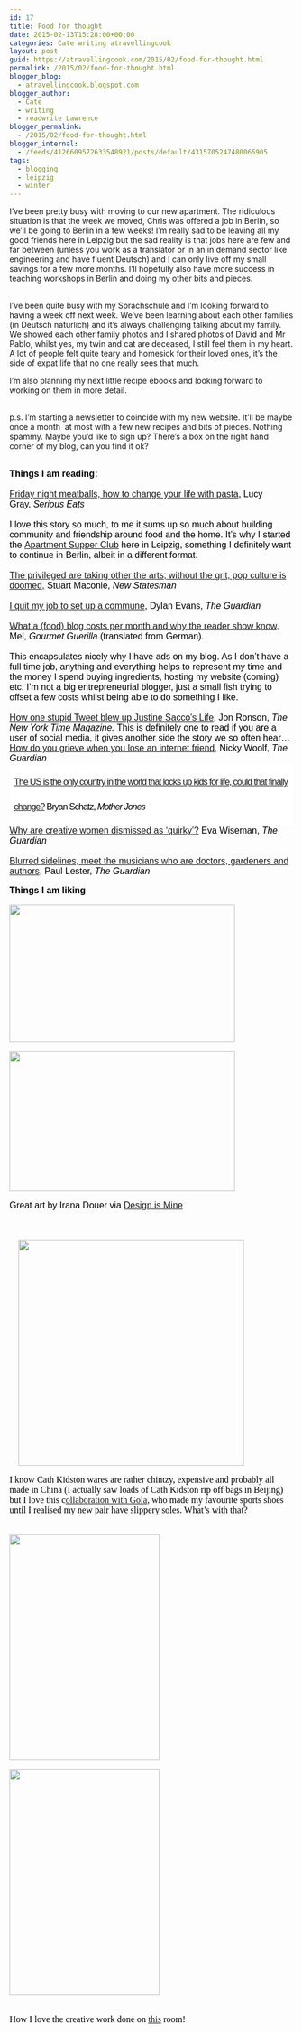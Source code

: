 ```yaml
---
id: 17
title: Food for thought
date: 2015-02-13T15:28:00+00:00
categories: Cate writing atravellingcook
layout: post
guid: https://atravellingcook.com/2015/02/food-for-thought.html
permalink: /2015/02/food-for-thought.html
blogger_blog:
  - atravellingcook.blogspot.com
blogger_author:
  - Cate
  - writing
  - readwrite Lawrence
blogger_permalink:
  - /2015/02/food-for-thought.html
blogger_internal:
  - /feeds/4126609572633548921/posts/default/4315705247480065905
tags:
  - blogging
  - leipzig
  - winter
---
```


  I&#8217;ve been pretty busy with moving to our new apartment. The ridiculous situation is that the week we moved, Chris was offered a job in Berlin, so we&#8217;ll be going to Berlin in a few weeks! I&#8217;m really sad to be leaving all my good friends here in Leipzig but the sad reality is that jobs here are few and far between (unless you work as a translator or in an in demand sector like engineering and have fluent Deutsch) and I can only live off my small savings for a few more months. I&#8217;ll hopefully also have more success in teaching workshops in Berlin and doing my other bits and pieces.







<b><br /> </b>I&#8217;ve been quite busy with my Sprachschule and I&#8217;m looking forward to having a week off next week. We&#8217;ve been learning about each other families (in Deutsch natürlich) and it&#8217;s always challenging talking about my family. We showed each other family photos and I shared photos of David and Mr Pablo, whilst yes, my twin and cat are deceased, I still feel them in my heart. A lot of people felt quite teary and homesick for their loved ones, it&#8217;s the side of expat life that no one really sees that much.

I&#8217;m also planning my next little recipe ebooks and looking forward to working on them in more detail. 
  
<br /> p.s. I&#8217;m starting a newsletter to coincide with my new website. It&#8217;ll be maybe once a month  at most with a few new recipes and bits of pieces. Nothing spammy. Maybe you&#8217;d like to sign up? There&#8217;s a box on the right hand corner of my blog, can you find it ok? 

<div style="margin-bottom: .0001pt; margin: 0cm;">
  <b><span style="color: black; font-family: Arial; font-size: 12.0pt;"><br /> Things I am reading:</b>


<div style="margin-bottom: .0001pt; margin: 0cm;">
  <span style="color: black; font-family: Arial; font-size: 12.0pt;"><br /> <a href="https://www.seriouseats.com/2014/08/simpler-entertaining-friday-night-dinners-end-loneliness-how-to-build-community-after-having-kids.html">Friday night meatballs, how to change your life with pasta</a>, Lucy Gray, <i>Serious Eats</i>


<div style="-webkit-text-stroke-width: 0px; margin-bottom: .0001pt; margin: 0cm; orphans: auto; text-align: start; widows: auto; word-spacing: 0px;">
  <i><span style="color: black; font-family: Arial; font-size: 12.0pt;"><br /> </i><span style="color: black; font-family: Arial; font-size: 12.0pt;">I love this story so much, to me it sums up so much about building community and friendship around food and the home. It&#8217;s why I started the <a href="https://www.facebook.com/apartmentsupperclubleipzig">Apartment Supper Club</a> here in Leipzig, something I definitely want to continue in Berlin, albeit in a different format. 


<div style="-webkit-text-stroke-width: 0px; margin-bottom: .0001pt; margin: 0cm; orphans: auto; text-align: start; widows: auto; word-spacing: 0px;">
  <span style="color: black; font-family: Arial; font-size: 12.0pt;"><br /> <a href="https://www.newstatesman.com/culture/2015/01/privileged-are-taking-over-arts-without-grit-pop-culture-doomed">The privileged are taking other the arts; without the grit, pop culture is doomed,</a> Stuart Maconie, <i>New Statesman</i>


<div style="-webkit-text-stroke-width: 0px; margin-bottom: .0001pt; margin: 0cm; orphans: auto; text-align: start; widows: auto; word-spacing: 0px;">
  <i><span style="color: black; font-family: Arial; font-size: 12.0pt;"><br /> </i><span style="color: black; font-family: Arial; font-size: 12.0pt;"><a href="https://www.theguardian.com/society/2015/jan/31/i-quit-my-job-to-set-up-commune">I quit my job to set up a commune</a>, Dylan Evans, <i>The Guardian</i>


<div style="-webkit-text-stroke-width: 0px; margin-bottom: .0001pt; margin: 0cm; orphans: auto; text-align: start; widows: auto; word-spacing: 0px;">
  <i><span style="color: black; font-family: Arial; font-size: 12.0pt;"><br /> </i><span style="color: black; font-family: Arial; font-size: 12.0pt;"><a href="https://www.gourmetguerilla.de/2015/02/ein-blog-im-monat-kostet-und-warum-die-leser-das-wissen-sollten/">What a (food) blog costs per month and why the reader show know</a>, Mel, <i>Gourmet Guerilla </i>(translated from German). 


<div style="-webkit-text-stroke-width: 0px; margin-bottom: .0001pt; margin: 0cm; orphans: auto; text-align: start; widows: auto; word-spacing: 0px;">
  <span style="color: black; font-family: Arial; font-size: 12.0pt;"><br /> This encapsulates nicely why I have ads on my blog. As I don&#8217;t have a full time job, anything and everything helps to represent my time and the money I spend buying ingredients, hosting my website (coming) etc. I&#8217;m not a big entrepreneurial blogger, just a small fish trying to offset a few costs whilst being able to do something I like. 


<div style="-webkit-text-stroke-width: 0px; margin-bottom: .0001pt; margin: 0cm; orphans: auto; text-align: start; widows: auto; word-spacing: 0px;">
  <span style="color: black; font-family: Arial; font-size: 12.0pt;"><a href="https://www.nytimes.com/2015/02/15/magazine/how-one-stupid-tweet-ruined-justine-saccos-life.html?_r=2"><br /> </a><a href="https://www.nytimes.com/2015/02/15/magazine/how-one-stupid-tweet-ruined-justine-saccos-life.html?_r=2">How one stupid Tweet blew up Justine Sacco&#8217;s Life</a>, Jon Ronson, <i>The New York Time Magazine.</i> This is definitely one to read if you are a user of social media, it gives another side the story we so often hear&#8230;


<div style="-webkit-text-stroke-width: 0px; margin-bottom: .0001pt; margin: 0cm; orphans: auto; text-align: start; widows: auto; word-spacing: 0px;">


<div style="-webkit-text-stroke-width: 0px; orphans: auto; text-align: start; widows: auto; word-spacing: 0px;">
  <span style="color: black; font-family: Arial;"><a href="https://www.theguardian.com/commentisfree/2015/feb/01/how-do-you-grieve-when-you-lose-an-internet-friend">How do you grieve when you lose an internet friend,</a> Nicky Woolf, <i>The Guardian</i>


<h1 style="background: #ffffff; border: 0px; clear: both; color: #424242; display: table-cell; font-weight: normal; letter-spacing: -1px; line-height: 44px; margin: 0px; padding: 11px 8px; vertical-align: middle; width: 595px;">
  <span style="color: black; font-family: Arial; font-size: 12.0pt; mso-fareast-font-family: 'Times New Roman';"><span style="font-weight: normal;"><a href="https://www.motherjones.com/politics/2015/02/us-only-country-lock-children-life-sentences">The US is the only country in the world that locks up kids for life, could that finally change?</a> Bryan Schatz, <i>Mother Jones</i>
</h1>

<div style="-webkit-text-stroke-width: 0px; margin-bottom: .0001pt; margin: 0cm; orphans: auto; text-align: start; widows: auto; word-spacing: 0px;">
  <span style="color: black; font-family: Arial; font-size: 12.0pt;"><a href="https://www.theguardian.com/lifeandstyle/2015/feb/08/killer-word-quirky-eva-wiseman">Why are creative women dismissed as &#8216;quirky&#8217;?</a> Eva Wiseman,<i> </i><i>The Guardian</i>


<!-- [if gte mso 9]><xml> <o:OfficeDocumentSettings>  <o:AllowPNG/> </o:OfficeDocumentSettings></xml><![endif]-->

<!-- [if gte mso 9]><xml> <w:WordDocument>  <w:View>Normal</w:View>  <w:Zoom>0</w:Zoom>  <w:TrackMoves/>  <w:TrackFormatting/>  <w:PunctuationKerning/>  <w:ValidateAgainstSchemas/>  <w:SaveIfXMLInval>false</w:SaveIfXMLInvalid>  <w:IgnoreMixedContent>false</w:IgnoreMixedContent>  <w:AlwaysShowPlaceholderText>false</w:AlwaysShowPlaceholderText>  <w:DoNotPromoteQF/>  <w:LidThemeOther>EN-US</w:LidThemeOther>  <w:LidThemeAsian>JA</w:LidThemeAsian>  <w:LidThemeComplexScript>X-NONE</w:LidThemeComplexScript>  <w:Compatibility>   <w:BreakWrappedTables/>   <w:SnapToGridInCell/>   <w:WrapTextWithPunct/>   <w:UseAsianBreakRules/>   <w:DontGrowAutofit/>   <w:SplitPgBreakAndParaMark/>   <w:EnableOpenTypeKerning/>   <w:DontFlipMirrorIndents/>   <w:OverrideTableStyleHps/>   <w:UseFELayout/>  </w:Compatibility>  <m:mathPr>   <m:mathFont m:val="Cambria Math"/>   <m:brkBin m:val="before"/>   <m:brkBinSub m:val="&#45;-"/>   <m:smallFrac m:val="off"/>   <m:dispDef/>   <m:lMargin m:val="0"/>   <m:rMargin m:val="0"/>   <m:defJc m:val="centerGroup"/>   <m:wrapIndent m:val="1440"/>   <m:intLim m:val="subSup"/>   <m:naryLim m:val="undOvr"/>  </m:mathPr></w:WordDocument></xml><![endif]-->

<!-- [if gte mso 9]><xml> <w:LatentStyles DefLockedState="false" DefUnhideWhenUsed="true"   DefSemiHidden="true" DefQFormat="false" DefPriority="99"   LatentStyleCount="276">  <w:LsdException Locked="false" Priority="0" SemiHidden="false"    UnhideWhenUsed="false" QFormat="true" Name="Normal"/>  <w:LsdException Locked="false" Priority="9" SemiHidden="false"    UnhideWhenUsed="false" QFormat="true" Name="heading 1"/>  <w:LsdException Locked="false" Priority="9" QFormat="true" Name="heading 2"/>  <w:LsdException Locked="false" Priority="9" QFormat="true" Name="heading 3"/>  <w:LsdException Locked="false" Priority="9" QFormat="true" Name="heading 4"/>  <w:LsdException Locked="false" Priority="9" QFormat="true" Name="heading 5"/>  <w:LsdException Locked="false" Priority="9" QFormat="true" Name="heading 6"/>  <w:LsdException Locked="false" Priority="9" QFormat="true" Name="heading 7"/>  <w:LsdException Locked="false" Priority="9" QFormat="true" Name="heading 8"/>  <w:LsdException Locked="false" Priority="9" QFormat="true" Name="heading 9"/>  <w:LsdException Locked="false" Priority="39" Name="toc 1"/>  <w:LsdException Locked="false" Priority="39" Name="toc 2"/>  <w:LsdException Locked="false" Priority="39" Name="toc 3"/>  <w:LsdException Locked="false" Priority="39" Name="toc 4"/>  <w:LsdException Locked="false" Priority="39" Name="toc 5"/>  <w:LsdException Locked="false" Priority="39" Name="toc 6"/>  <w:LsdException Locked="false" Priority="39" Name="toc 7"/>  <w:LsdException Locked="false" Priority="39" Name="toc 8"/>  <w:LsdException Locked="false" Priority="39" Name="toc 9"/>  <w:LsdException Locked="false" Priority="35" QFormat="true" Name="caption"/>  <w:LsdException Locked="false" Priority="10" SemiHidden="false"    UnhideWhenUsed="false" QFormat="true" Name="Title"/>  <w:LsdException Locked="false" Priority="1" Name="Default Paragraph Font"/>  <w:LsdException Locked="false" Priority="11" SemiHidden="false"    UnhideWhenUsed="false" QFormat="true" Name="Subtitle"/>  <w:LsdException Locked="false" Priority="22" SemiHidden="false"    UnhideWhenUsed="false" QFormat="true" Name="Strong"/>  <w:LsdException Locked="false" Priority="20" SemiHidden="false"    UnhideWhenUsed="false" QFormat="true" Name="Emphasis"/>  <w:LsdException Locked="false" Priority="59" SemiHidden="false"    UnhideWhenUsed="false" Name="Table Grid"/>  <w:LsdException Locked="false" UnhideWhenUsed="false" Name="Placeholder Text"/>  <w:LsdException Locked="false" Priority="1" SemiHidden="false"    UnhideWhenUsed="false" QFormat="true" Name="No Spacing"/>  <w:LsdException Locked="false" Priority="60" SemiHidden="false"    UnhideWhenUsed="false" Name="Light Shading"/>  <w:LsdException Locked="false" Priority="61" SemiHidden="false"    UnhideWhenUsed="false" Name="Light List"/>  <w:LsdException Locked="false" Priority="62" SemiHidden="false"    UnhideWhenUsed="false" Name="Light Grid"/>  <w:LsdException Locked="false" Priority="63" SemiHidden="false"    UnhideWhenUsed="false" Name="Medium Shading 1"/>  <w:LsdException Locked="false" Priority="64" SemiHidden="false"    UnhideWhenUsed="false" Name="Medium Shading 2"/>  <w:LsdException Locked="false" Priority="65" SemiHidden="false"    UnhideWhenUsed="false" Name="Medium List 1"/>  <w:LsdException Locked="false" Priority="66" SemiHidden="false"    UnhideWhenUsed="false" Name="Medium List 2"/>  <w:LsdException Locked="false" Priority="67" SemiHidden="false"    UnhideWhenUsed="false" Name="Medium Grid 1"/>  <w:LsdException Locked="false" Priority="68" SemiHidden="false"    UnhideWhenUsed="false" Name="Medium Grid 2"/>  <w:LsdException Locked="false" Priority="69" SemiHidden="false"    UnhideWhenUsed="false" Name="Medium Grid 3"/>  <w:LsdException Locked="false" Priority="70" SemiHidden="false"    UnhideWhenUsed="false" Name="Dark List"/>  <w:LsdException Locked="false" Priority="71" SemiHidden="false"    UnhideWhenUsed="false" Name="Colorful Shading"/>  <w:LsdException Locked="false" Priority="72" SemiHidden="false"    UnhideWhenUsed="false" Name="Colorful List"/>  <w:LsdException Locked="false" Priority="73" SemiHidden="false"    UnhideWhenUsed="false" Name="Colorful Grid"/>  <w:LsdException Locked="false" Priority="60" SemiHidden="false"    UnhideWhenUsed="false" Name="Light Shading Accent 1"/>  <w:LsdException Locked="false" Priority="61" SemiHidden="false"    UnhideWhenUsed="false" Name="Light List Accent 1"/>  <w:LsdException Locked="false" Priority="62" SemiHidden="false"    UnhideWhenUsed="false" Name="Light Grid Accent 1"/>  <w:LsdException Locked="false" Priority="63" SemiHidden="false"    UnhideWhenUsed="false" Name="Medium Shading 1 Accent 1"/>  <w:LsdException Locked="false" Priority="64" SemiHidden="false"    UnhideWhenUsed="false" Name="Medium Shading 2 Accent 1"/>  <w:LsdException Locked="false" Priority="65" SemiHidden="false"    UnhideWhenUsed="false" Name="Medium List 1 Accent 1"/>  <w:LsdException Locked="false" UnhideWhenUsed="false" Name="Revision"/>  <w:LsdException Locked="false" Priority="34" SemiHidden="false"    UnhideWhenUsed="false" QFormat="true" Name="List Paragraph"/>  <w:LsdException Locked="false" Priority="29" SemiHidden="false"    UnhideWhenUsed="false" QFormat="true" Name="Quote"/>  <w:LsdException Locked="false" Priority="30" SemiHidden="false"    UnhideWhenUsed="false" QFormat="true" Name="Intense Quote"/>  <w:LsdException Locked="false" Priority="66" SemiHidden="false"    UnhideWhenUsed="false" Name="Medium List 2 Accent 1"/>  <w:LsdException Locked="false" Priority="67" SemiHidden="false"    UnhideWhenUsed="false" Name="Medium Grid 1 Accent 1"/>  <w:LsdException Locked="false" Priority="68" SemiHidden="false"    UnhideWhenUsed="false" Name="Medium Grid 2 Accent 1"/>  <w:LsdException Locked="false" Priority="69" SemiHidden="false"    UnhideWhenUsed="false" Name="Medium Grid 3 Accent 1"/>  <w:LsdException Locked="false" Priority="70" SemiHidden="false"    UnhideWhenUsed="false" Name="Dark List Accent 1"/>  <w:LsdException Locked="false" Priority="71" SemiHidden="false"    UnhideWhenUsed="false" Name="Colorful Shading Accent 1"/>  <w:LsdException Locked="false" Priority="72" SemiHidden="false"    UnhideWhenUsed="false" Name="Colorful List Accent 1"/>  <w:LsdException Locked="false" Priority="73" SemiHidden="false"    UnhideWhenUsed="false" Name="Colorful Grid Accent 1"/>  <w:LsdException Locked="false" Priority="60" SemiHidden="false"    UnhideWhenUsed="false" Name="Light Shading Accent 2"/>  <w:LsdException Locked="false" Priority="61" SemiHidden="false"    UnhideWhenUsed="false" Name="Light List Accent 2"/>  <w:LsdException Locked="false" Priority="62" SemiHidden="false"    UnhideWhenUsed="false" Name="Light Grid Accent 2"/>  <w:LsdException Locked="false" Priority="63" SemiHidden="false"    UnhideWhenUsed="false" Name="Medium Shading 1 Accent 2"/>  <w:LsdException Locked="false" Priority="64" SemiHidden="false"    UnhideWhenUsed="false" Name="Medium Shading 2 Accent 2"/>  <w:LsdException Locked="false" Priority="65" SemiHidden="false"    UnhideWhenUsed="false" Name="Medium List 1 Accent 2"/>  <w:LsdException Locked="false" Priority="66" SemiHidden="false"    UnhideWhenUsed="false" Name="Medium List 2 Accent 2"/>  <w:LsdException Locked="false" Priority="67" SemiHidden="false"    UnhideWhenUsed="false" Name="Medium Grid 1 Accent 2"/>  <w:LsdException Locked="false" Priority="68" SemiHidden="false"    UnhideWhenUsed="false" Name="Medium Grid 2 Accent 2"/>  <w:LsdException Locked="false" Priority="69" SemiHidden="false"    UnhideWhenUsed="false" Name="Medium Grid 3 Accent 2"/>  <w:LsdException Locked="false" Priority="70" SemiHidden="false"    UnhideWhenUsed="false" Name="Dark List Accent 2"/>  <w:LsdException Locked="false" Priority="71" SemiHidden="false"    UnhideWhenUsed="false" Name="Colorful Shading Accent 2"/>  <w:LsdException Locked="false" Priority="72" SemiHidden="false"    UnhideWhenUsed="false" Name="Colorful List Accent 2"/>  <w:LsdException Locked="false" Priority="73" SemiHidden="false"    UnhideWhenUsed="false" Name="Colorful Grid Accent 2"/>  <w:LsdException Locked="false" Priority="60" SemiHidden="false"    UnhideWhenUsed="false" Name="Light Shading Accent 3"/>  <w:LsdException Locked="false" Priority="61" SemiHidden="false"    UnhideWhenUsed="false" Name="Light List Accent 3"/>  <w:LsdException Locked="false" Priority="62" SemiHidden="false"    UnhideWhenUsed="false" Name="Light Grid Accent 3"/>  <w:LsdException Locked="false" Priority="63" SemiHidden="false"    UnhideWhenUsed="false" Name="Medium Shading 1 Accent 3"/>  <w:LsdException Locked="false" Priority="64" SemiHidden="false"    UnhideWhenUsed="false" Name="Medium Shading 2 Accent 3"/>  <w:LsdException Locked="false" Priority="65" SemiHidden="false"    UnhideWhenUsed="false" Name="Medium List 1 Accent 3"/>  <w:LsdException Locked="false" Priority="66" SemiHidden="false"    UnhideWhenUsed="false" Name="Medium List 2 Accent 3"/>  <w:LsdException Locked="false" Priority="67" SemiHidden="false"    UnhideWhenUsed="false" Name="Medium Grid 1 Accent 3"/>  <w:LsdException Locked="false" Priority="68" SemiHidden="false"    UnhideWhenUsed="false" Name="Medium Grid 2 Accent 3"/>  <w:LsdException Locked="false" Priority="69" SemiHidden="false"    UnhideWhenUsed="false" Name="Medium Grid 3 Accent 3"/>  <w:LsdException Locked="false" Priority="70" SemiHidden="false"    UnhideWhenUsed="false" Name="Dark List Accent 3"/>  <w:LsdException Locked="false" Priority="71" SemiHidden="false"    UnhideWhenUsed="false" Name="Colorful Shading Accent 3"/>  <w:LsdException Locked="false" Priority="72" SemiHidden="false"    UnhideWhenUsed="false" Name="Colorful List Accent 3"/>  <w:LsdException Locked="false" Priority="73" SemiHidden="false"    UnhideWhenUsed="false" Name="Colorful Grid Accent 3"/>  <w:LsdException Locked="false" Priority="60" SemiHidden="false"    UnhideWhenUsed="false" Name="Light Shading Accent 4"/>  <w:LsdException Locked="false" Priority="61" SemiHidden="false"    UnhideWhenUsed="false" Name="Light List Accent 4"/>  <w:LsdException Locked="false" Priority="62" SemiHidden="false"    UnhideWhenUsed="false" Name="Light Grid Accent 4"/>  <w:LsdException Locked="false" Priority="63" SemiHidden="false"    UnhideWhenUsed="false" Name="Medium Shading 1 Accent 4"/>  <w:LsdException Locked="false" Priority="64" SemiHidden="false"    UnhideWhenUsed="false" Name="Medium Shading 2 Accent 4"/>  <w:LsdException Locked="false" Priority="65" SemiHidden="false"    UnhideWhenUsed="false" Name="Medium List 1 Accent 4"/>  <w:LsdException Locked="false" Priority="66" SemiHidden="false"    UnhideWhenUsed="false" Name="Medium List 2 Accent 4"/>  <w:LsdException Locked="false" Priority="67" SemiHidden="false"    UnhideWhenUsed="false" Name="Medium Grid 1 Accent 4"/>  <w:LsdException Locked="false" Priority="68" SemiHidden="false"    UnhideWhenUsed="false" Name="Medium Grid 2 Accent 4"/>  <w:LsdException Locked="false" Priority="69" SemiHidden="false"    UnhideWhenUsed="false" Name="Medium Grid 3 Accent 4"/>  <w:LsdException Locked="false" Priority="70" SemiHidden="false"    UnhideWhenUsed="false" Name="Dark List Accent 4"/>  <w:LsdException Locked="false" Priority="71" SemiHidden="false"    UnhideWhenUsed="false" Name="Colorful Shading Accent 4"/>  <w:LsdException Locked="false" Priority="72" SemiHidden="false"    UnhideWhenUsed="false" Name="Colorful List Accent 4"/>  <w:LsdException Locked="false" Priority="73" SemiHidden="false"    UnhideWhenUsed="false" Name="Colorful Grid Accent 4"/>  <w:LsdException Locked="false" Priority="60" SemiHidden="false"    UnhideWhenUsed="false" Name="Light Shading Accent 5"/>  <w:LsdException Locked="false" Priority="61" SemiHidden="false"    UnhideWhenUsed="false" Name="Light List Accent 5"/>  <w:LsdException Locked="false" Priority="62" SemiHidden="false"    UnhideWhenUsed="false" Name="Light Grid Accent 5"/>  <w:LsdException Locked="false" Priority="63" SemiHidden="false"    UnhideWhenUsed="false" Name="Medium Shading 1 Accent 5"/>  <w:LsdException Locked="false" Priority="64" SemiHidden="false"    UnhideWhenUsed="false" Name="Medium Shading 2 Accent 5"/>  <w:LsdException Locked="false" Priority="65" SemiHidden="false"    UnhideWhenUsed="false" Name="Medium List 1 Accent 5"/>  <w:LsdException Locked="false" Priority="66" SemiHidden="false"    UnhideWhenUsed="false" Name="Medium List 2 Accent 5"/>  <w:LsdException Locked="false" Priority="67" SemiHidden="false"    UnhideWhenUsed="false" Name="Medium Grid 1 Accent 5"/>  <w:LsdException Locked="false" Priority="68" SemiHidden="false"    UnhideWhenUsed="false" Name="Medium Grid 2 Accent 5"/>  <w:LsdException Locked="false" Priority="69" SemiHidden="false"    UnhideWhenUsed="false" Name="Medium Grid 3 Accent 5"/>  <w:LsdException Locked="false" Priority="70" SemiHidden="false"    UnhideWhenUsed="false" Name="Dark List Accent 5"/>  <w:LsdException Locked="false" Priority="71" SemiHidden="false"    UnhideWhenUsed="false" Name="Colorful Shading Accent 5"/>  <w:LsdException Locked="false" Priority="72" SemiHidden="false"    UnhideWhenUsed="false" Name="Colorful List Accent 5"/>  <w:LsdException Locked="false" Priority="73" SemiHidden="false"    UnhideWhenUsed="false" Name="Colorful Grid Accent 5"/>  <w:LsdException Locked="false" Priority="60" SemiHidden="false"    UnhideWhenUsed="false" Name="Light Shading Accent 6"/>  <w:LsdException Locked="false" Priority="61" SemiHidden="false"    UnhideWhenUsed="false" Name="Light List Accent 6"/>  <w:LsdException Locked="false" Priority="62" SemiHidden="false"    UnhideWhenUsed="false" Name="Light Grid Accent 6"/>  <w:LsdException Locked="false" Priority="63" SemiHidden="false"    UnhideWhenUsed="false" Name="Medium Shading 1 Accent 6"/>  <w:LsdException Locked="false" Priority="64" SemiHidden="false"    UnhideWhenUsed="false" Name="Medium Shading 2 Accent 6"/>  <w:LsdException Locked="false" Priority="65" SemiHidden="false"    UnhideWhenUsed="false" Name="Medium List 1 Accent 6"/>  <w:LsdException Locked="false" Priority="66" SemiHidden="false"    UnhideWhenUsed="false" Name="Medium List 2 Accent 6"/>  <w:LsdException Locked="false" Priority="67" SemiHidden="false"    UnhideWhenUsed="false" Name="Medium Grid 1 Accent 6"/>  <w:LsdException Locked="false" Priority="68" SemiHidden="false"    UnhideWhenUsed="false" Name="Medium Grid 2 Accent 6"/>  <w:LsdException Locked="false" Priority="69" SemiHidden="false"    UnhideWhenUsed="false" Name="Medium Grid 3 Accent 6"/>  <w:LsdException Locked="false" Priority="70" SemiHidden="false"    UnhideWhenUsed="false" Name="Dark List Accent 6"/>  <w:LsdException Locked="false" Priority="71" SemiHidden="false"    UnhideWhenUsed="false" Name="Colorful Shading Accent 6"/>  <w:LsdException Locked="false" Priority="72" SemiHidden="false"    UnhideWhenUsed="false" Name="Colorful List Accent 6"/>  <w:LsdException Locked="false" Priority="73" SemiHidden="false"    UnhideWhenUsed="false" Name="Colorful Grid Accent 6"/>  <w:LsdException Locked="false" Priority="19" SemiHidden="false"    UnhideWhenUsed="false" QFormat="true" Name="Subtle Emphasis"/>  <w:LsdException Locked="false" Priority="21" SemiHidden="false"    UnhideWhenUsed="false" QFormat="true" Name="Intense Emphasis"/>  <w:LsdException Locked="false" Priority="31" SemiHidden="false"    UnhideWhenUsed="false" QFormat="true" Name="Subtle Reference"/>  <w:LsdException Locked="false" Priority="32" SemiHidden="false"    UnhideWhenUsed="false" QFormat="true" Name="Intense Reference"/>  <w:LsdException Locked="false" Priority="33" SemiHidden="false"    UnhideWhenUsed="false" QFormat="true" Name="Book Title"/>  <w:LsdException Locked="false" Priority="37" Name="Bibliography"/>  <w:LsdException Locked="false" Priority="39" QFormat="true" Name="TOC Heading"/> </w:LatentStyles></xml><![endif]-->

<!-- [if gte mso 10]><![endif]-->

<!--StartFragment-->

<!--EndFragment-->

<div style="-webkit-text-stroke-width: 0px; margin-bottom: .0001pt; margin: 0cm; orphans: auto; text-align: start; widows: auto; word-spacing: 0px;">
  <i><span style="color: black; font-family: Arial; font-size: 12.0pt;"><a href="https://www.theguardian.com/music/2015/feb/12/musicians-doctors-gardeners-authors"><br /> </a></i><span style="color: black; font-family: Arial; font-size: 12.0pt;"><a href="https://www.theguardian.com/music/2015/feb/12/musicians-doctors-gardeners-authors">Blurred sidelines, meet the musicians who are doctors, gardeners and authors</a>, Paul Lester, <i>The Guardian</i>





**Things I am liking**


  <a  href="https://3.bp.blogspot.com/-iW0xBvM9P-4/VN37GmlynuI/AAAAAAAAKoQ/UoKDfY4BDDc/s1600/irena4.jpg"><img src="https://3.bp.blogspot.com/-iW0xBvM9P-4/VN37GmlynuI/AAAAAAAAKoQ/UoKDfY4BDDc/s1600/irena4.jpg" alt="" width="400" height="244" border="0" /></a>






  <a  href="https://4.bp.blogspot.com/-Sa0Nn53TEYQ/VN37RsryTnI/AAAAAAAAKoY/9CrXdyVNmQ0/s1600/irena1.jpg"><img src="https://4.bp.blogspot.com/-Sa0Nn53TEYQ/VN37RsryTnI/AAAAAAAAKoY/9CrXdyVNmQ0/s1600/irena1.jpg" alt="" width="400" height="248" border="0" /></a>


Great art by Irana Douer via <a href="https://designismine.blogspot.de/2015/02/see-irana-douer.html">Design is Mine</a> 
  
<br /> <span style="font-family: Arial, Helvetica, sans-serif; margin-left: 1em; margin-right: 1em; text-align: center;">                       <a style="margin-left: 1em; margin-right: 1em; text-align: center;" href="https://2.bp.blogspot.com/-gT64E1nFhAE/VN4Au0-mEtI/AAAAAAAAKo4/gcxwPDeEH8s/s1600/480130_2.jpg"><img src="https://2.bp.blogspot.com/-gT64E1nFhAE/VN4Au0-mEtI/AAAAAAAAKo4/gcxwPDeEH8s/s1600/480130_2.jpg" alt="" width="400" height="400" border="0" /></a>

<div style="-webkit-text-stroke-width: 0px; color: black; font-family: Times; font-size: medium; font-style: normal; font-variant: normal; font-weight: normal; letter-spacing: normal; line-height: normal; margin: 0px; orphans: auto; text-align: start; text-indent: 0px; text-transform: none; white-space: normal; widows: auto; word-spacing: 0px;">


<div style="-webkit-text-stroke-width: 0px; clear: both; color: black; font-family: Times; font-size: medium; font-style: normal; font-variant: normal; font-weight: normal; letter-spacing: normal; line-height: normal; margin: 0px; orphans: auto; text-align: left; text-indent: 0px; text-transform: none; white-space: normal; widows: auto; word-spacing: 0px;">
  I know Cath Kidston wares are rather chintzy, expensive and probably all made in China (I actually saw loads of Cath Kidston rip off bags in Beijing) but I love this c<a href="https://www.cathkidston.com/fcs/content/ss15/golaxcathkidston/">ollaboration with Gola</a>, who made my favourite sports shoes until I realised my new pair have slippery soles. What&#8217;s with that? 


<div style="-webkit-text-stroke-width: 0px; clear: both; color: black; font-family: Times; font-size: medium; font-style: normal; font-variant: normal; font-weight: normal; letter-spacing: normal; line-height: normal; margin: 0px; orphans: auto; text-align: left; text-indent: 0px; text-transform: none; white-space: normal; widows: auto; word-spacing: 0px;">
   



  <a  href="https://4.bp.blogspot.com/-DmD9Nb9Qswg/VN4HbHaSETI/AAAAAAAAKpQ/IUyJvV_S1QQ/s1600/fighouse2.jpg"><img src="https://4.bp.blogspot.com/-DmD9Nb9Qswg/VN4HbHaSETI/AAAAAAAAKpQ/IUyJvV_S1QQ/s1600/fighouse2.jpg" alt="" width="266" height="400" border="0" /></a>









  <a  href="https://3.bp.blogspot.com/-vZ8AJavscx0/VN4HbB-wBFI/AAAAAAAAKpM/n5bp3naMEsI/s1600/fighouse6.jpg"><img src="https://3.bp.blogspot.com/-vZ8AJavscx0/VN4HbB-wBFI/AAAAAAAAKpM/n5bp3naMEsI/s1600/fighouse6.jpg" alt="" width="266" height="400" border="0" /></a>


<b><br /> </b>How I love the creative work done on <a href="https://stylebyemilyhenderson.com/blog/the-fig-house-lounge-before-after/">this</a> room! 
  
<b><br /> </b>